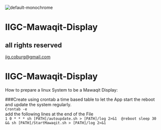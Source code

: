 ![default-monochrome](https://user-images.githubusercontent.com/12692831/228894684-48de352e-b520-4609-be98-d4398056da60.svg)

# IIGC-Mawaqit-Display <br />
## all rights reserved <br />
iig.coburg@gmail.com<br />


# IIGC-Mawaqit-Display<br />
How to prepare a linux System to be a Mawaqit Display:<br />

###Create using crontab a time based table to let the App start the reboot and update the system regularly. <br /> 
```Crontab -e ```<br />
add the following lines at the end of the File<br />
	```
	1 0 * * * sh [PATH]/autoupdate.sh > [PATH]/log 2>&1 
	@reboot sleep 30 && sh [PATH]/StartMawaqit.sh > [PATH]/log 2>&1 
	```

